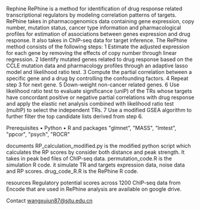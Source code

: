 Rephine
RePhine is a method for identification of drug response related transcriptional regulators by modeling correlation patterns of targets. RePhine takes in pharmacogenomics data containing gene expression, copy number, mutation status, cancer type information and pharmacological profiles for estimation of associations between genes expression and drug response. It also takes in ChIP-seq data for target inference.
The RePhine method consists of the following steps:
1	Estimate the adjusted expression for each gene by removing the effects of copy number through linear regression.
2	Identify mutated genes related to drug response based on the CCLE mutation data and pharmacology profiles through an adaptive lasso model and likelihood ratio test.
3	Compute the partial correlation between a specific gene and a drug by controlling the confounding factors.
4	Repeat step 3 for next gene.
5	Down-weight non-cancer related genes.
6	Use likelihood ratio test to evaluate significance (uniP) of the TRs whose targets have concordant positive or negative partial correlations with drug response and apply the elastic net analysis combined with likelihood ratio test (multiP) to select the independent TRs.
	7	Use a modified GSEA algorithm to further filter the top candidate lists derived from step 6.

Prerequisites
	•	Python
	•	R and packages "glmnet", "MASS", "lmtest", "ppcor", "psych", "ROCR"

documents
RP_calculation_modified.py is the modified python script which calculates the RP scores by consider both distance and peak strength. It takes in peak bed files of ChIP-seq data.
permutation_code.R is the simulation R code. it simulate TR and targets expression data, noise data and RP scores.
drug_code_R.R is the RePhine R code.

resources
Regulatory potential scores across 1200 ChIP-seq data from Encode that are used in RePhine analysis are available on google drive.

Contact
wangxujun87@sjtu.edu.cn
